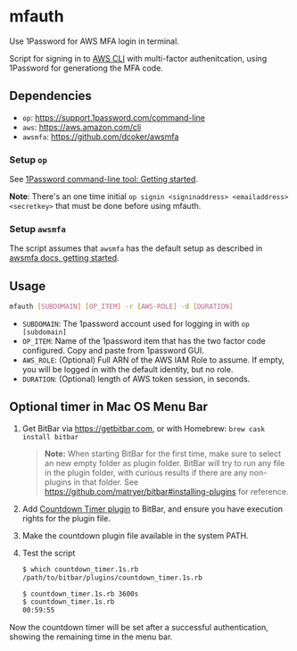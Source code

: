 # mfauth

Use 1Password for AWS MFA login in terminal.

Script for signing in to [AWS CLI](https://aws.amazon.com/cli/) with multi-factor authenitcation, using 1Password for generationg the MFA code.

## Dependencies

* `op`: https://support.1password.com/command-line
* `aws`: https://aws.amazon.com/cli
* `awsmfa`: https://github.com/dcoker/awsmfa

### Setup `op`

See [1Password command-line tool: Getting started](https://support.1password.com/command-line-getting-started/). 

__Note__: There's an one time initial `op signin <signinaddress> <emailaddress> <secretkey>` that must be done before using mfauth.

### Setup `awsmfa`

The script assumes that `awsmfa` has the default setup as described in [awsmfa docs, getting started](https://github.com/dcoker/awsmfa#getting-started).

## Usage

```bash
mfauth [SUBDOMAIN] [OP_ITEM] -r [AWS-ROLE] -d [DURATION]
```

* `SUBDOMAIN`: The 1password account used for logging in with `op [subdomain]`
* `OP_ITEM`: Name of the 1password item that has the two factor code configured. Copy and paste from 1password GUI.
* `AWS_ROLE`: (Optional) Full ARN of the AWS IAM Role to assume. If empty, you will be logged in with the default identity, but no role.
* `DURATION`: (Optional) length of AWS token session, in seconds.

## Optional timer in Mac OS Menu Bar

1. Get BitBar via https://getbitbar.com, or with Homebrew: `brew cask install bitbar`

    > **Note:** When starting BitBar for the first time, make sure to select an new empty folder as plugin folder. BitBar will try to run any file in the plugin folder, with curious results if there are any non-plugins in that folder. See https://github.com/matryer/bitbar#installing-plugins for reference.

2. Add [Countdown Timer plugin](https://getbitbar.com/plugins/Time/countdown_timer.1s.rb) to BitBar, and ensure you have execution rights for the plugin file.

3. Make the countdown plugin file available in the system PATH.

4. Test the script

    ```bash
    $ which countdown_timer.1s.rb
    /path/to/bitbar/plugins/countdown_timer.1s.rb

    $ countdown_timer.1s.rb 3600s
    $ countdown_timer.1s.rb
    00:59:55
    ```

Now the countdown timer will be set after a successful authentication, showing the remaining time in the menu bar.
